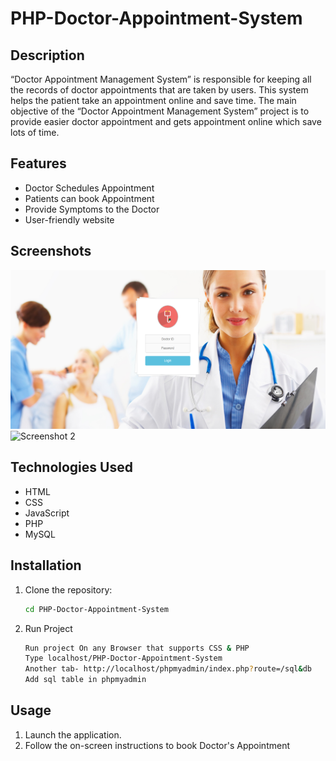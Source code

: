 # PHP-Doctor-Appointment-System

## Description
“Doctor Appointment Management System” is responsible for keeping all the records of doctor appointments that are taken by users. This system helps the patient take an appointment online and save time. 
The main objective of the “Doctor Appointment Management System” project is to provide easier doctor appointment and gets appointment online which save lots of time.

## Features
- Doctor Schedules Appointment
- Patients can book Appointment
- Provide Symptoms to the Doctor
- User-friendly website

## Screenshots
![Picture1](Picture1.png)
![Screenshot 2](screenshot2.png)

## Technologies Used
- HTML
- CSS
- JavaScript
- PHP
- MySQL

## Installation
1. Clone the repository:
   ```bash
   cd PHP-Doctor-Appointment-System
   
   ```
2. Run Project
   ```bash
   Run project On any Browser that supports CSS & PHP
   Type localhost/PHP-Doctor-Appointment-System
   Another tab- http://localhost/phpmyadmin/index.php?route=/sql&db
   Add sql table in phpmyadmin
   ```
## Usage
1. Launch the application.
2. Follow the on-screen instructions to book Doctor's Appointment

